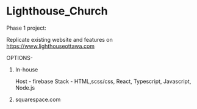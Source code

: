 # Lighthouse_Church

Phase 1 project:

Replicate existing website and features on https://www.lighthouseottawa.com

OPTIONS- 
1. In-house
    
    Host - firebase
    Stack - HTML,scss/css, React, Typescript, Javascript, Node.js



2.  squarespace.com


